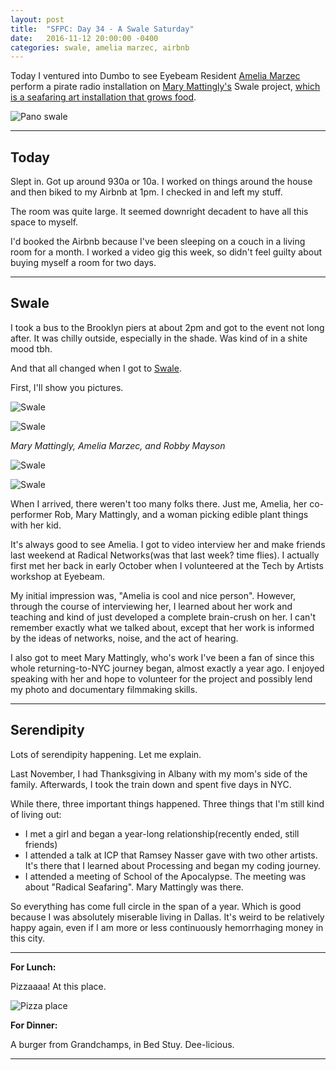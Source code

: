 ```yaml
---
layout: post
title:  "SFPC: Day 34 - A Swale Saturday"
date:   2016-11-12 20:00:00 -0400
categories: swale, amelia marzec, airbnb
---
```


Today I ventured into Dumbo to see Eyebeam Resident [Amelia Marzec](http://www.ameliamarzec.com/) perform a pirate radio installation on [Mary Mattingly's](http://www.marymattingly.com/) Swale project, [which is a seafaring art installation that grows food](http://www.swaleny.org/).

![Pano swale](/assets/sfpc-images/IMG_5614.jpg)  

-----

<h2>Today</h2>

Slept in. Got up around 930a or 10a. I worked on things around the house and then biked to my Airbnb at 1pm. I checked in and left my stuff.

The room was quite large. It seemed downright decadent to have all this space to myself.

I'd booked the Airbnb because I've been sleeping on a couch in a living room for a month. I worked a video gig this week, so didn't feel guilty about buying myself a room for two days.

-----

<h2>Swale</h2>

I took a bus to the Brooklyn piers at about 2pm and got to the event not long after. It was chilly outside, especially in the shade. Was kind of in a shite mood tbh.

And that all changed when I got to [Swale](http://www.swaleny.org/).

First, I'll show you pictures.

![Swale](/assets/sfpc-images/IMG_5593.jpg)

![Swale](/assets/sfpc-images/IMG_5600.jpg)

*Mary Mattingly, Amelia Marzec, and Robby Mayson*

![Swale](/assets/sfpc-images/IMG_5607.JPG)

![Swale](/assets/sfpc-images/IMG_5585.jpg)

When I arrived, there weren't too many folks there. Just me, Amelia, her co-performer Rob, Mary Mattingly, and a woman picking edible plant things with her kid.

It's always good to see Amelia. I got to video interview her and make friends last weekend at Radical Networks(was that last week? time flies). I actually first met her back in early October when I volunteered at the Tech by Artists workshop at Eyebeam.

My initial impression was, "Amelia is cool and nice person". However, through the course of interviewing her, I learned about her work and teaching and kind of just developed a complete brain-crush on her. I can't remember exactly what we talked about, except that her work is informed by the ideas of networks, noise, and the act of hearing.

I also got to meet Mary Mattingly, who's work I've been a fan of since this whole returning-to-NYC journey began, almost exactly a year ago. I enjoyed speaking with her and hope to volunteer for the project and possibly lend my photo and documentary filmmaking skills.

-----

<h2>Serendipity</h2>

Lots of serendipity happening. Let me explain.

Last November, I had Thanksgiving in Albany with my mom's side of the family. Afterwards, I took the train down and spent five days in NYC.

While there, three important things happened. Three things that I'm still kind of living out:

- I met a girl and began a year-long relationship(recently ended, still friends)
- I attended a talk at ICP that Ramsey Nasser gave with two other artists. It's there that I learned about Processing and began my coding journey.
- I attended a meeting of School of the Apocalypse. The meeting was about "Radical Seafaring". Mary Mattingly was there.

So everything has come full circle in the span of a year. Which is good because I was absolutely miserable living in Dallas. It's weird to be relatively happy again, even if I am more or less continuously hemorrhaging money in this city.

-----

**For Lunch:**

Pizzaaaa! At this place.

![Pizza place](/assets/sfpc-images/IMG_5615.jpg)

**For Dinner:**

A burger from Grandchamps, in Bed Stuy. Dee-licious.

-----
